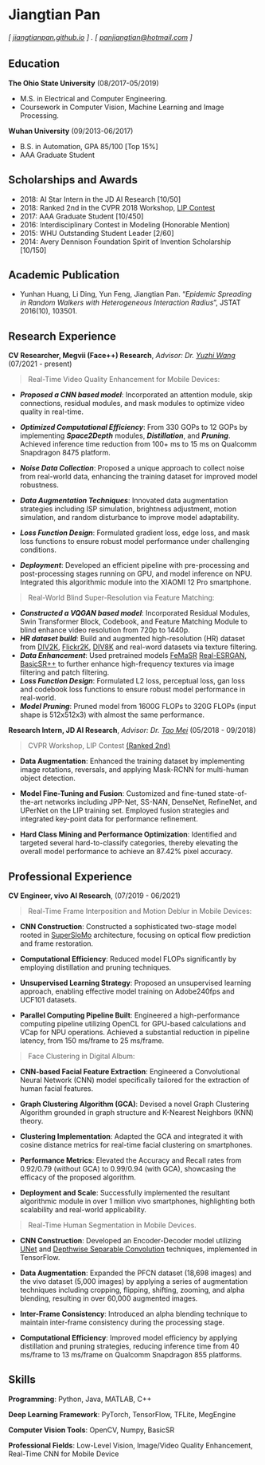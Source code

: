 Jiangtian Pan
======
###### [ [jiangtianpan.github.io](http://jiangtianpan.github.io) ] . [ panjiangtian@hotmail.com ]


Education
---------
**The Ohio State University** (08/2017-05/2019)

- M.S. in Electrical and Computer Engineering.
- Coursework in Computer Vision, Machine Learning and Image Processing.

**Wuhan University** (09/2013-06/2017)
- B.S. in Automation, GPA 85/100 [Top 15%]
- AAA Graduate Student

Scholarships and Awards
---------
- 2018: AI Star Intern in the JD AI Research [10/50]
- 2018: Ranked 2nd in the CVPR 2018 Workshop, [LIP Contest](https://sysu-hcp.net/lip/parsing_lb.php?type=2)
- 2017: AAA Graduate Student [10/450]
- 2016: Interdisciplinary Contest in Modeling (Honorable Mention)
- 2015: WHU Outstanding Student Leader [2/60]
- 2014: Avery Dennison Foundation Spirit of Invention Scholarship [10/150]

Academic Publication
---------
- Yunhan Huang, Li Ding, Yun Feng, Jiangtian Pan. “*Epidemic Spreading in Random Walkers with Heterogeneous Interaction Radius*”, JSTAT 2016(10), 103501.

Research Experience
---------
**CV Researcher, Megvii (Face++) Research**, *Advisor: Dr. [Yuzhi Wang](https://scholar.google.com/citations?user=JzBbU18AAAAJ&hl=en)* (07/2021 - present)

> Real-Time Video Quality Enhancement for Mobile Devices:
- ***Proposed a CNN based model***: Incorporated an attention module, skip connections, residual modules, and mask modules to optimize video quality in real-time.

- ***Optimized Computational Efficiency***: From 330 GOPs to 12 GOPs by implementing ***Space2Depth*** modules, ***Distillation***, and ***Pruning***. Achieved inference time reduction from 100+ ms to 15 ms on Qualcomm Snapdragon 8475 platform.

- ***Noise Data Collection***: Proposed a unique approach to collect noise from real-world data, enhancing the training dataset for improved model robustness.

- ***Data Augmentation Techniques***: Innovated data augmentation strategies including ISP simulation, brightness adjustment, motion simulation, and random disturbance to improve model adaptability.

- ***Loss Function Design***: Formulated gradient loss, edge loss, and mask loss functions to ensure robust model performance under challenging conditions.

- ***Deployment***: Developed an efficient pipeline with pre-processing and post-processing stages running on GPU, and model inference on NPU. Integrated this algorithmic module into the XIAOMI 12 Pro smartphone.

> Real-World Blind Super-Resolution via Feature Matching:
- ***Constructed a VQGAN based model***: Incorporated Residual Modules, Swin Transformer Block, Codebook, and Feature Matching Module to blind enhance video resolution from 720p to 1440p.
- ***HR dataset build***: Build and augmented high-resolution (HR) dataset from <a href="https://data.vision.ee.ethz.ch/cvl/DIV2K/">DIV2K</a>, <a href="https://arxiv.org/abs/1707.02921">Flickr2K</a>, <a href="https://ieeexplore.ieee.org/document/9021973">DIV8K</a> and real-word datasets via texture filtering.
- ***Data Enhancement***: Used pretrained models <a href="https://arxiv.org/abs/2202.13142">FeMaSR</a> <a href="https://arxiv.org/abs/2107.10833">Real-ESRGAN</a>, <a href="https://ckkelvinchan.github.io/projects/BasicVSR++/">BasicSR++</a> to further enhance high-frequency textures via image filtering and patch filtering.
- ***Loss Function Design***: Formulated L2 loss, perceptual loss, gan loss and codebook loss functions to ensure robust model performance in real-world.
- ***Model Pruning***: Pruned model from 1600G FLOPs to 320G FLOPs (input shape is 512x512x3) with almost the same performance.

**Research Intern, JD AI Research**, *Advisor: Dr. [Tao Mei](https://scholar.google.com.hk/citations?user=7Yq4wf4AAAAJ&hl=zh-CN)* (05/2018 - 09/2018)

> CVPR Workshop, LIP Contest [(Ranked 2nd)](https://sysu-hcp.net/lip/parsing_lb.php?type=2)

- **Data Augmentation**: Enhanced the training dataset by implementing image rotations, reversals, and applying Mask-RCNN for multi-human object detection.

- **Model Fine-Tuning and Fusion**: Customized and fine-tuned state-of-the-art networks including JPP-Net, SS-NAN, DenseNet, RefineNet, and UPerNet on the LIP training set. Employed fusion strategies and integrated key-point data for performance refinement.

- **Hard Class Mining and Performance Optimization**: Identified and targeted several hard-to-classify categories, thereby elevating the overall model performance to achieve an 87.42% pixel accuracy.

<!-- **Research Assistant, Wuhan University**, *Advisor: Prof. [Li Ding](https://scholar.google.com.hk/citations?user=vM6j0E0AAAAJ&hl=zh-CN)* (05/2018 - 09/2018)

> National Natural Science Foundation of China Project, The Dynamic Analysis & Optimization of Complex Networks.

- **Epidemic Spreading Research**: Conducted comprehensive research on epidemic spreading in complex networks, encompassing literature review, model architecture, data aggregation, and simulation design.

- **SEIS Model Development**: Proposed a Susceptible-Exposed-Infectious-Susceptible (SEIS) model, incorporating adaptive weights informed by graph theory, complex networks, and Markov chain analyses.

- **Simulation Implementation**: Executed a discrete-time Monte Carlo simulation, programmed using MATLAB’s built-in algorithms and customized model structures.

- **Inhibition Strategy Evaluation**: Assessed and identified optimal strategies for inhibiting epidemic spread based on the SEIS model's performance metrics.

- **Data Validation and Visualization**: Utilized OriginPro and CorelDRAW for robust data analysis and graph visualization to corroborate simulation results. -->

Professional Experience
---------
**CV Engineer, vivo AI Research**, (07/2019 - 06/2021)
> Real-Time Frame Interposition and Motion Deblur in Mobile Devices:
- **CNN Construction**: Constructed a sophisticated two-stage model rooted in [SuperSloMo](https://arxiv.org/pdf/1712.00080.pdf) architecture, focusing on optical flow prediction and frame restoration.

- **Computational Efficiency**: Reduced model FLOPs significantly by employing distillation and pruning techniques.

- **Unsupervised Learning Strategy**: Proposed an unsupervised learning approach, enabling effective model training on Adobe240fps and UCF101 datasets.

- **Parallel Computing Pipeline Built**: Engineered a high-performance computing pipeline utilizing OpenCL for GPU-based calculations and VCap for NPU operations. Achieved a substantial reduction in pipeline latency, from 150 ms/frame to 25 ms/frame.

> Face Clustering in Digital Album:
- **CNN-based Facial Feature Extraction**: Engineered a Convolutional Neural Network (CNN) model specifically tailored for the extraction of human facial features.

- **Graph Clustering Algorithm (GCA)**: Devised a novel Graph Clustering Algorithm grounded in graph structure and K-Nearest Neighbors (KNN) theory.

- **Clustering Implementation**: Adapted the GCA and integrated it with cosine distance metrics for real-time facial clustering on smartphones.

- **Performance Metrics**: Elevated the Accuracy and Recall rates from 0.92/0.79 (without GCA) to 0.99/0.94 (with GCA), showcasing the efficacy of the proposed algorithm.

- **Deployment and Scale**: Successfully implemented the resultant algorithmic module in over 1 million vivo smartphones, highlighting both scalability and real-world applicability.

>Real-Time Human Segmentation in Mobile Devices.
- **CNN Construction**: Developed an Encoder-Decoder model utilizing [UNet](https://arxiv.org/pdf/1505.04597.pdf) and [Depthwise Separable Convolution](https://arxiv.org/pdf/1704.04861.pdf) techniques, implemented in TensorFlow.

- **Data Augmentation**: Expanded the PFCN dataset (18,698 images) and the vivo dataset (5,000 images) by applying a series of augmentation techniques including cropping, flipping, shifting, zooming, and alpha blending, resulting in over 60,000 augmented images.

- **Inter-Frame Consistency**: Introduced an alpha blending technique to maintain inter-frame consistency during the processing stage.

- **Computational Efficiency**: Improved model efficiency by applying distillation and pruning strategies, reducing inference time from 40 ms/frame to 13 ms/frame on Qualcomm Snapdragon 855 platforms.

Skills
------
**Programming**: Python, Java, MATLAB, C++

**Deep Learning Framework**: PyTorch, TensorFlow, TFLite, MegEngine

**Computer Vision Tools**: OpenCV, Numpy, BasicSR

**Professional Fields**: Low-Level Vision, Image/Video Quality Enhancement, Real-Time CNN for Mobile Device